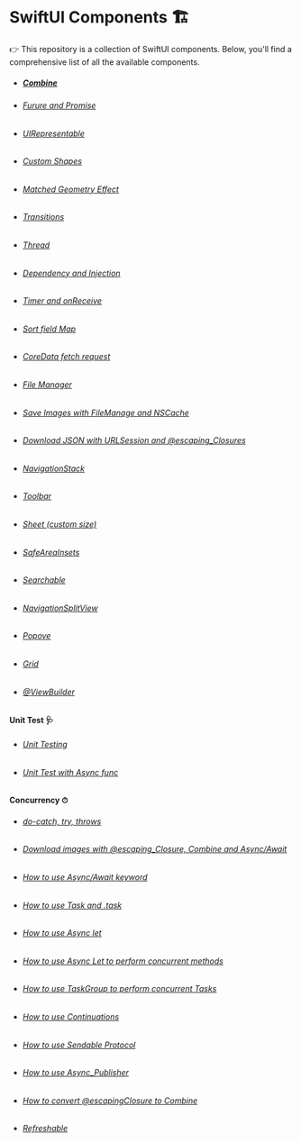 # SwiftUI Components 🏗

👉 This repository is a collection of SwiftUI components. Below, you'll find a comprehensive list of all the available components.

- ##### [Combine](https://github.com/hoangquangbao/SwiftUI_Thinking/tree/combine)
- ###### [Furure and Promise](https://github.com/hoangquangbao/SwiftUI_Thinking/tree/futures_and_promises)
- ###### [UIRepresentable](https://github.com/hoangquangbao/SwiftUI_Thinking/tree/uiviewpresentable)
- ###### [Custom Shapes](https://github.com/hoangquangbao/SwiftUI_Thinking/tree/custom_shapes)
- ###### [Matched Geometry Effect](https://github.com/hoangquangbao/SwiftUI_Thinking/tree/matched_geometry_effect)
- ###### [Transitions](https://github.com/hoangquangbao/SwiftUI_Thinking/tree/transitions)
- ###### [Thread](https://github.com/hoangquangbao/SwiftUI_Thinking/tree/thread)
- ###### [Dependency and Injection](https://github.com/hoangquangbao/SwiftUI_Thinking/tree/dependency_injection)
- ###### [Timer and onReceive](https://github.com/hoangquangbao/SwiftUI_Thinking/tree/timer_onReceive)
- ###### [Sort field Map](https://github.com/hoangquangbao/SwiftUI_Thinking/tree/soft_field_map)
- ###### [CoreData fetch request](https://github.com/hoangquangbao/SwiftUI_Thinking/tree/coredata_fetchRequest)
- ###### [File Manager](https://github.com/hoangquangbao/SwiftUI_Thinking/tree/fileManager)
- ###### [Save Images with FileManage and NSCache](https://github.com/hoangquangbao/SwiftUI_Thinking/tree/download-save-image-FileManager-NSCache)
- ###### [Download JSON with URLSession and @escaping_Closures](https://github.com/hoangquangbao/SwiftUI_Thinking/tree/download_JSON_with_urlsession_and_escaping_closures)
- ###### [NavigationStack](https://github.com/hoangquangbao/SwiftUI_Thinking/tree/navigationStack)
- ###### [Toolbar](https://github.com/hoangquangbao/SwiftUI_Thinking/tree/toolbar)
- ###### [Sheet (custom size)](https://github.com/hoangquangbao/SwiftUI_Thinking/tree/sheet)
- ###### [SafeAreaInsets](https://github.com/hoangquangbao/SwiftUI_Thinking/tree/safe_area_insets)
- ###### [Searchable](https://github.com/hoangquangbao/SwiftUI_Thinking/tree/searchable)
- ###### [NavigationSplitView](https://github.com/hoangquangbao/SwiftUI_Thinking/tree/navigationSplitView)
- ###### [Popove](https://github.com/hoangquangbao/SwiftUI_Thinking/tree/popover)
- ###### [Grid](https://github.com/hoangquangbao/SwiftUI_Thinking/tree/grid)
- ###### [@ViewBuilder](https://github.com/hoangquangbao/SwiftUI_Thinking/tree/ViewBuilder)

#### Unit Test 🩺
- ###### [Unit Testing](https://github.com/hoangquangbao/SwiftUI_Thinking/tree/unit_testing)
- ###### [Unit Test with Async func](https://github.com/hoangquangbao/SwiftUI_Thinking/tree/testing_async_func)

#### Concurrency ⏱
- ###### [do-catch, try, throws](https://github.com/hoangquangbao/SwiftUI_Thinking/tree/concurrency)
- ###### [Download images with @escaping_Closure, Combine and Async/Await](https://github.com/hoangquangbao/SwiftUI_Thinking/tree/concurrency)
- ###### [How to use Async/Await keyword](https://github.com/hoangquangbao/SwiftUI_Thinking/tree/concurrency)
- ###### [How to use Task and .task](https://github.com/hoangquangbao/SwiftUI_Thinking/tree/concurrency)
- ###### [How to use Async let](https://github.com/hoangquangbao/SwiftUI_Thinking/tree/concurrency)
- ###### [How to use Async Let to perform concurrent methods](https://github.com/hoangquangbao/SwiftUI_Thinking/tree/concurrency)
- ###### [How to use TaskGroup to perform concurrent Tasks](https://github.com/hoangquangbao/SwiftUI_Thinking/tree/concurrency)
- ###### [How to use Continuations](https://github.com/hoangquangbao/SwiftUI_Thinking/tree/concurrency)
- ###### [How to use Sendable Protocol](https://github.com/hoangquangbao/SwiftUI_Thinking/tree/concurrency)
- ###### [How to use Async_Publisher](https://github.com/hoangquangbao/SwiftUI_Thinking/tree/concurrency)
- ###### [How to convert @escapingClosure to Combine](https://github.com/hoangquangbao/SwiftUI_Thinking/tree/futures_and_promises)
- ###### [Refreshable](https://github.com/hoangquangbao/SwiftUI_Thinking/tree/refreshable)
